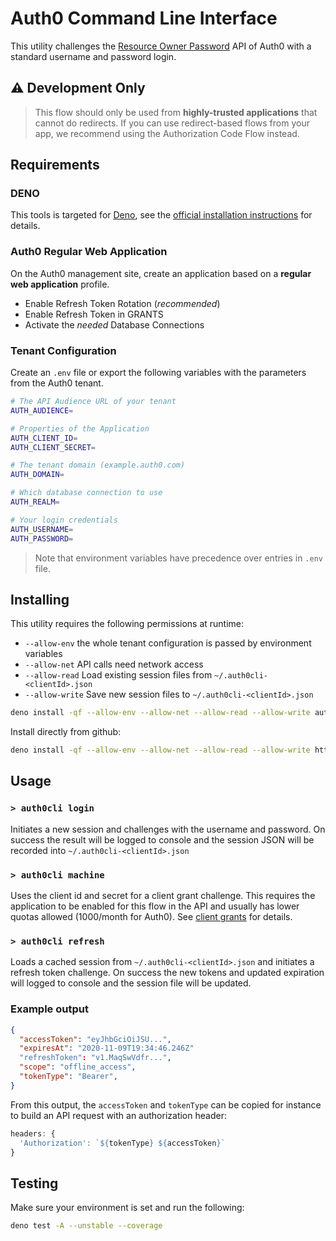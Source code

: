 # Auth0 Command Line Interface

This utility challenges the [Resource Owner Password](https://auth0.com/docs/api/authentication?javascript#resource-owner-password) API of Auth0 with a standard username and password login.

## ⚠️ Development Only

> This flow should only be used from **highly-trusted applications** that cannot do redirects. If you can use redirect-based flows from your app, we recommend using the Authorization Code Flow instead.

## Requirements

### DENO

This tools is targeted for [Deno](https://deno.land/), see the [official installation instructions](https://deno.land/) for details.

### Auth0 Regular Web Application

On the Auth0 management site, create an application based on a **regular web application** profile.

- Enable Refresh Token Rotation (_recommended_)
- Enable Refresh Token in GRANTS
- Activate the *needed* Database Connections

### Tenant Configuration

Create an `.env` file or export the following variables with the parameters from the Auth0 tenant.

```sh
# The API Audience URL of your tenant
AUTH_AUDIENCE=

# Properties of the Application
AUTH_CLIENT_ID=
AUTH_CLIENT_SECRET=

# The tenant domain (example.auth0.com)
AUTH_DOMAIN=

# Which database connection to use
AUTH_REALM=

# Your login credentials
AUTH_USERNAME=
AUTH_PASSWORD=
```

> Note that environment variables have precedence over entries in `.env` file.

## Installing

This utility requires the following permissions at runtime:

- `--allow-env` the whole tenant configuration is passed by environment variables
- `--allow-net` API calls need network access
- `--allow-read` Load existing session files from `~/.auth0cli-<clientId>.json`
- `--allow-write` Save new session files to `~/.auth0cli-<clientId>.json`

```sh
deno install -qf --allow-env --allow-net --allow-read --allow-write auth0cli.ts
```

Install directly from github:

```sh
deno install -qf --allow-env --allow-net --allow-read --allow-write https://raw.githubusercontent.com/sdescarries/auth0cli/v1.0.1/auth0cli.ts
```

## Usage

### `> auth0cli login`

Initiates a new session and challenges with the username and password. On success the result will be logged to console and the session JSON will be recorded into `~/.auth0cli-<clientId>.json`

### `> auth0cli machine`

Uses the client id and secret for a client grant challenge. This requires the application to be enabled for this flow in the API and usually has lower quotas allowed (1000/month for Auth0). See [client grants](https://auth0.com/docs/api/v2#!/Client_Grants/post_client_grants) for details.

### `> auth0cli refresh`

Loads a cached session from `~/.auth0cli-<clientId>.json` and initiates a refresh token challenge. On success the new tokens and updated expiration will logged to console and the session file will be updated.


### Example output

```JSON
{
  "accessToken": "eyJhbGciOiJSU...",
  "expiresAt": "2020-11-09T19:34:46.246Z"
  "refreshToken": "v1.MaqSwVdfr...",
  "scope": "offline_access",
  "tokenType": "Bearer",
}
```

From this output, the `accessToken` and `tokenType` can be copied for instance to build an API request with an authorization header:

```javascript
headers: {
  'Authorization': `${tokenType} ${accessToken}`
}
```

## Testing

Make sure your environment is set and run the following:

```sh
deno test -A --unstable --coverage
```
